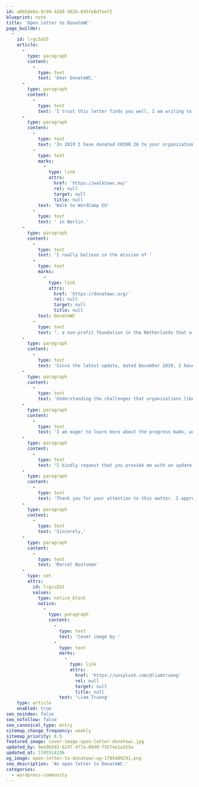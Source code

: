 ```yaml
---
id: a0b5de0a-9c99-4269-982b-845fe8d7ee72
blueprint: note
title: 'Open letter to DonateWC'
page_builder:
  -
    id: lrgc5a55
    article:
      -
        type: paragraph
        content:
          -
            type: text
            text: 'Dear DonateWC,'
      -
        type: paragraph
        content:
          -
            type: text
            text: 'I trust this letter finds you well. I am writing to you as a concerned supporter of DonateWC and reaching out with the hope of receiving an update on how my donation has been utilized and the impact it has made.'
      -
        type: paragraph
        content:
          -
            type: text
            text: 'In 2019 I have donated €8590.26 to your organization, driven by my passion for the impactful work you do in the WordPress Community. This donation was a result of a charity walk I did, '
          -
            type: text
            marks:
              -
                type: link
                attrs:
                  href: 'https://walktowc.eu/'
                  rel: null
                  target: null
                  title: null
            text: 'Walk to WordCamp EU'
          -
            type: text
            text: ' in Berlin.'
      -
        type: paragraph
        content:
          -
            type: text
            text: 'I really believe in the mission of '
          -
            type: text
            marks:
              -
                type: link
                attrs:
                  href: 'https://donatewc.org/'
                  rel: null
                  target: null
                  title: null
            text: DonateWC
          -
            type: text
            text: ", a non-profit foundation in the Netherlands that offers travel sponsorships for WordCamp speakers and volunteers who can't afford it, and in the positive change it strives to bring about. The Covid pandemic has postponed in-person WordCamps for two years, but since the start of 2023 five major WordCamps have been organized."
      -
        type: paragraph
        content:
          -
            type: text
            text: 'Since the latest update, dated December 2020, I have not received any reply or updates on several requests I have sent regarding the projects or initiatives my contribution may have supported. I have also sent a registered letter, one that has to be signed for upon reception, which was received and signed for on December 19th, 2023.'
      -
        type: paragraph
        content:
          -
            type: text
            text: 'Understanding the challenges that organizations like yours face in managing donor relations, I sincerely appreciate the hard work and dedication of you and your team. Nonetheless, as a donor who values transparency and accountability, I believe it is crucial to maintain open lines of communication.'
      -
        type: paragraph
        content:
          -
            type: text
            text: 'I am eager to learn more about the progress made, achievements reached, and any challenges encountered since my contribution. I believe that sharing these details will not only strengthen the bond between your organization and its supporters but also showcase the positive impact of collective efforts.'
      -
        type: paragraph
        content:
          -
            type: text
            text: "I kindly request that you provide me with an update at your earliest convenience. Whether it's through an email, direct message on Slack or Linkedin, or any other means of communication, I am eager to hear about the positive changes that my donation may have facilitated."
      -
        type: paragraph
        content:
          -
            type: text
            text: 'Thank you for your attention to this matter. I appreciate your dedication to making a difference with DonateWC.'
      -
        type: paragraph
        content:
          -
            type: text
            text: 'Sincerely,'
      -
        type: paragraph
        content:
          -
            type: text
            text: 'Marcel Bootsman'
      -
        type: set
        attrs:
          id: lrgcu2b1
          values:
            type: notice_block
            notice:
              -
                type: paragraph
                content:
                  -
                    type: text
                    text: 'Cover image by '
                  -
                    type: text
                    marks:
                      -
                        type: link
                        attrs:
                          href: 'https://unsplash.com/@liamtruong'
                          rel: null
                          target: null
                          title: null
                    text: 'Liam Truong'
    type: article
    enabled: true
seo_noindex: false
seo_nofollow: false
seo_canonical_type: entry
sitemap_change_frequency: weekly
sitemap_priority: 0.5
featured_image: cover-image-open-letter-donatewc.jpg
updated_by: 9ee9b5d3-6247-4f7a-80d0-f5574e1a355a
updated_at: 1705514336
og_image: open-letter-to-donatewc-og-1705409291.png
seo_description: 'An open letter to DonateWC.'
categories:
  - wordpress-community
---
```

